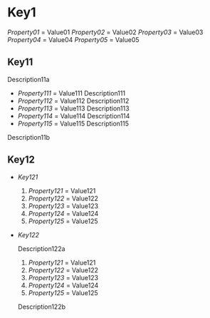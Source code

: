 # Key1

*Property01* = Value01
*Property02* = Value02
*Property03* = Value03
*Property04* = Value04
*Property05* = Value05

## Key11

Description11a

- *Property111* = Value111
    Description111
- *Property112* = Value112
    Description112
- *Property113* = Value113
    Description113
- *Property114* = Value114
    Description114
- *Property115* = Value115
    Description115

Description11b

## Key12

- *Key121*
    1. *Property121* = Value121
    1. *Property122* = Value122
    1. *Property123* = Value123
    1. *Property124* = Value124
    1. *Property125* = Value125

- *Key122*

    Description122a

    1. *Property121* = Value121
    1. *Property122* = Value122
    1. *Property123* = Value123
    1. *Property124* = Value124
    1. *Property125* = Value125

    Description122b
